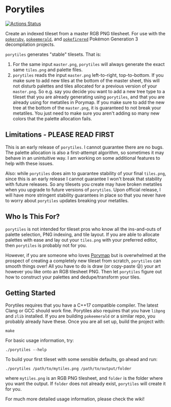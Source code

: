 # Porytiles

[![Actions Status](https://github.com/grunt-lucas/porytiles/workflows/Build%20Porytiles/badge.svg)](https://github.com/grunt-lucas/porytiles/actions)

Create an indexed tileset from a master RGB PNG tilesheet. For use with
the [`pokeruby`](https://github.com/pret/pokeruby), [`pokeemerald`](https://github.com/pret/pokeemerald), and
[`pokefirered`](https://github.com/pret/pokefirered) Pokémon Generation 3 decompilation
projects.

`porytiles` generates "stable" tilesets. That is:

1. For the same input `master.png`, `porytiles` will always generate the exact same `tiles.png` and palette files.
2. `porytiles` reads the input `master.png` left-to-right, top-to-bottom. If you make sure to add new tiles at the
   bottom of the master sheet, this will not disturb palettes and tiles allocated for a previous version of
   your `master.png`. So e.g. say you decide you want to add a new tree type to a tileset that you are already
   generating using `porytiles`, and that you are already using for metatiles in Porymap. If you make sure to add the
   new tree at the bottom of the `master.png`, it is guaranteed to not break your metatiles. You just need to make sure
   you aren't adding so many new colors that the palette allocation fails.

## Limitations - PLEASE READ FIRST

This is an early release of `porytiles`. I cannot guarantee there are no bugs. The palette allocation is also a
first-attempt algorithm, so sometimes it may behave in an unintuitive way. I am working on some additional features to
help with these issues.

Also: while `porytiles` does aim to guarantee stability of your final `tiles.png`, since this is an early release I
cannot guarantee I won't break that stability with future releases. So any tilesets you create may have broken metatiles
when you upgrade to future versions of `porytiles`. Upon official release, I will have more stringent stability
guarantees
in place so that you never have to worry about `porytiles` updates breaking your metatiles.

## Who Is This For?

`porytiles` is not intended for tileset pros who know all the ins-and-outs of palette selection, PNG indexing, and tile
layout. If you are able to allocate palettes with ease and lay out your `tiles.png` with your preferred editor, then
`porytiles` is probably not for you.

However, if you are someone who loves [Porymap](https://github.com/huderlem/porymap) but is overwhelmed at the
prospect of creating a completely new tileset from scratch, `porytiles` can smooth things over! All you have to do is
draw (or copy-paste 😜) your art however you like onto an RGB tilesheet PNG. Then let `porytiles` figure out how to
construct your palettes and dedupe/transform your tiles.

## Getting Started

Porytiles requires that you have a C++17 compatible compiler. The latest Clang or GCC should work fine. Porytiles also
requires that you have `libpng` and `zlib` installed. If you are building `pokeemerald` or a similar repo, you probably
already have these. Once you are all set up, build the project with:

```shell
make
```

For basic usage information, try:

```shell
./porytiles --help
```

To build your first tileset with some sensible defaults, go ahead and run:

```shell
./porytiles /path/to/mytiles.png /path/to/output/folder
```

where `mytiles.png` is an RGB PNG tilesheet, and `folder` is the folder where you want the output. If `folder` does not
already exist, `porytiles` will create it for you.

For much more detailed usage information, please check the wiki!
